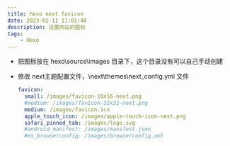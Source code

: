 ```yaml
---
title: hexo next favicon
date: 2023-02-11 11:01:48
description: 设置网站的图标
tags:
    - Hexo
---
```


- 把图标放在 hexo\source\images 目录下，这个目录没有可以自己手动创建

- 修改 next主题配置文件，\next\themes\next\_config.yml 文件
    ```yml
    favicon:
      small: /images/favicon-16x16-next.png
      #medium: /images/favicon-32x32-next.png
      medium: /images/favicon.ico
      apple_touch_icon: /images/apple-touch-icon-next.png
      safari_pinned_tab: /images/logo.svg
      #android_manifest: /images/manifest.json
      #ms_browserconfig: /images/browserconfig.xml
    ```

